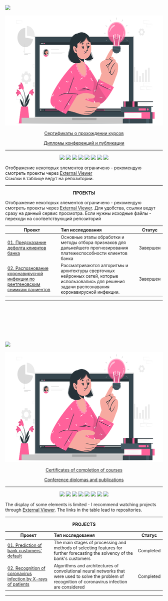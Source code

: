 <a id='link6'></a>
<a id='RUS'></a>
<a href="#ENG"><img src='https://img.shields.io/badge/RUS-ENG-blue'></a>

<p align="center"><img src='https://github.com/businsweetie/businsweetie/blob/main/Webinar-cuate.png' width="600" height="350"></p>

<p align="center"> <a href="https://github.com/businsweetie/businsweetie/tree/main/certificates">Сертификаты о прохождении курсов</a></p>
<p align="center"> <a href="https://github.com/businsweetie/businsweetie/tree/main/diplomas%20and%20publications">Дипломы конференций и публикации</a></p>

_______________________________________________________________________________________________________________________________________________________________________

<p align="center">
  <img src="https://img.shields.io/badge/python-3670A0?style=for-the-badge&logo=python&logoColor=ffdd54" />
  <img src="https://img.shields.io/badge/Plotly-%233F4F75.svg?style=for-the-badge&logo=plotly&logoColor=white" />
  <img src="https://img.shields.io/badge/SciPy-%230C55A5.svg?style=for-the-badge&logo=scipy&logoColor=%white" />
  <img src="https://img.shields.io/badge/numpy-%23013243.svg?style=for-the-badge&logo=numpy&logoColor=white" />
   <img src="https://img.shields.io/badge/pandas-%23150458.svg?style=for-the-badge&logo=pandas&logoColor=white" />
  
   <img src="https://img.shields.io/badge/scikit--learn-%23F7931E.svg?style=for-the-badge&logo=scikit-learn&logoColor=white" />
   <img src="https://img.shields.io/badge/PyTorch-%23EE4C2C.svg?style=for-the-badge&logo=PyTorch&logoColor=white" />
  
  
  <img src="https://img.shields.io/badge/github-%23121011.svg?style=for-the-badge&logo=github&logoColor=white" />
  
</p>


Отображение некоторых элементов ограничено - рекомендую смотреть проекты через [External Viewer](https://nbviewer.org/github/businsweetie/)   
Ссылки в таблице ведут на репозитории.
_______________________________________________________________________________________________________________________________________________________________________

<p align="center"> <b>ПРОЕКТЫ</b> </p align="center">

Отображение некоторых элементов ограничено - рекомендую смотреть проекты через [External Viewer](https://nbviewer.jupyter.org/github/ArtyKrafty/Data_science_projects/tree/9d86c5514664c670c928edbb1eb0f857e62e4e5e/). Для удобства, ссылки ведут сразу на данный сервис просмотра. Если нужны исходные файлы - переходи на соответствующий репозиторий


| **Проект** | **Тип исследования** | **Статус** |
| -------------------- | :--------------------- |:---------------------------:|
| [01. Предсказание дефолта клиентов банка](https://github.com/businsweetie/credit_scoring)|Основные этапы обработки и методы отбора признаков для дальнейшего прогнозирования платежеспособности клиентов банка|Завершен|
| [02. Распознование коронавирусной инфекции по рентгеновским снимкам пациентов](https://github.com/businsweetie/detection-of-coronavirus-infection-by-X-rays)|Рассматриваются алгоритмы и архитектуры сверточных нейронных сетей, которые использовались для решения задачи распознавания коронавирусной инфекции.|Завершен|

_______________________________________________________________________________________________________________________________________________________________________
<br>
<br>
<br>
<br>
<br>
<br>

<a id='ENG'></a>
<a id='link7'></a>

<a href="#RUS"><img src='https://img.shields.io/badge/ENG-RUS-blue'></a>

<p align="center"><img src='https://github.com/businsweetie/businsweetie/blob/main/Webinar-cuate.png' width="600" height="350"></p>

<p align="center"> <a href="https://github.com/businsweetie/businsweetie/tree/main/certificates">Certificates of completion of courses</a></p>
<p align="center"> <a href="https://github.com/businsweetie/businsweetie/tree/main/diplomas%20and%20publications">Conference diplomas and publications</a></p>

_______________________________________________________________________________________________________________________________________________________________________

<p align="center">
  <img src="https://img.shields.io/badge/python-3670A0?style=for-the-badge&logo=python&logoColor=ffdd54" />
  <img src="https://img.shields.io/badge/Plotly-%233F4F75.svg?style=for-the-badge&logo=plotly&logoColor=white" />
  <img src="https://img.shields.io/badge/SciPy-%230C55A5.svg?style=for-the-badge&logo=scipy&logoColor=%white" />
  <img src="https://img.shields.io/badge/numpy-%23013243.svg?style=for-the-badge&logo=numpy&logoColor=white" />
   <img src="https://img.shields.io/badge/pandas-%23150458.svg?style=for-the-badge&logo=pandas&logoColor=white" />
  
   <img src="https://img.shields.io/badge/scikit--learn-%23F7931E.svg?style=for-the-badge&logo=scikit-learn&logoColor=white" />
   <img src="https://img.shields.io/badge/PyTorch-%23EE4C2C.svg?style=for-the-badge&logo=PyTorch&logoColor=white" />
  
  
  <img src="https://img.shields.io/badge/github-%23121011.svg?style=for-the-badge&logo=github&logoColor=white" />
  
</p>

The display of some elements is limited - I recommend watching projects through [External Viewer](https://nbviewer.org/github/businsweetie/). The links in the table lead to repositories.
_______________________________________________________________________________________________________________________________________________________________________

<p align="center"> <b>PROJECTS</b> </p align="center">


| **Проект** | **Тип исследования** | **Статус** |
| -------------------- | :--------------------- |:---------------------------:|
| [01. Prediction of bank customers' default](https://github.com/businsweetie/credit_scoring)|The main stages of processing and methods of selecting features for further forecasting the solvency of the bank's customers|Completed|
| [02. Recognition of coronavirus infection by X-rays of patients](https://github.com/businsweetie/detection-of-coronavirus-infection-by-X-rays)|Algorithms and architectures of convolutional neural networks that were used to solve the problem of recognition of coronavirus infection are considered|Completed|

_______________________________________________________________________________________________________________________________________________________________________
